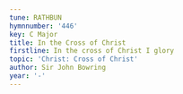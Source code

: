 ```yaml
---
tune: RATHBUN
hymnnumber: '446'
key: C Major
title: In the Cross of Christ
firstline: In the cross of Christ I glory
topic: 'Christ: Cross of Christ'
author: Sir John Bowring
year: '-'
---
```

